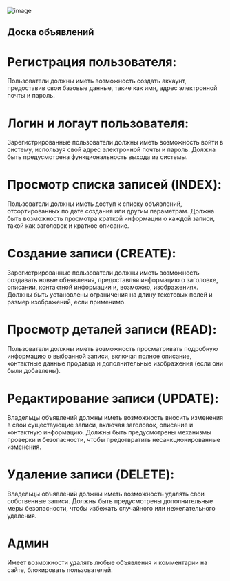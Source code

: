 ![image](https://github.com/DanMandrus/BulletinBoard/assets/128230698/aea95a4c-0765-447d-b0bd-ef3d1267d0b6)



## Доска объявлений

# Регистрация пользователя:
Пользователи должны иметь возможность создать аккаунт, предоставив свои базовые данные, такие как имя, адрес электронной почты и пароль.

# Логин и логаут пользователя:
Зарегистрированные пользователи должны иметь возможность войти в систему, используя свой адрес электронной почты и пароль.
Должна быть предусмотрена функциональность выхода из системы.

# Просмотр списка записей (INDEX):
Пользователи должны иметь доступ к списку объявлений, отсортированных по дате создания или другим параметрам.
Должна быть возможность просмотра краткой информации о каждой записи, такой как заголовок и краткое описание.

# Создание записи (CREATE):
Зарегистрированные пользователи должны иметь возможность создавать новые объявления, предоставляя информацию о заголовке, описании, контактной информации и, возможно, изображениях.
Должны быть установлены ограничения на длину текстовых полей и размер изображений, если применимо.

# Просмотр деталей записи (READ):
Пользователи должны иметь возможность просматривать подробную информацию о выбранной записи, включая полное описание, контактные данные продавца и дополнительные изображения (если они были добавлены).

# Редактирование записи (UPDATE):
Владельцы объявлений должны иметь возможность вносить изменения в свои существующие записи, включая заголовок, описание и контактную информацию.
Должны быть предусмотрены механизмы проверки и безопасности, чтобы предотвратить несанкционированные изменения.

# Удаление записи (DELETE):
Владельцы объявлений должны иметь возможность удалять свои собственные записи.
Должны быть предусмотрены дополнительные меры безопасности, чтобы избежать случайного или нежелательного удаления.

# Админ
Имеет возможности удалять любые объявления и комментарии на сайте, блокировать пользователей.
